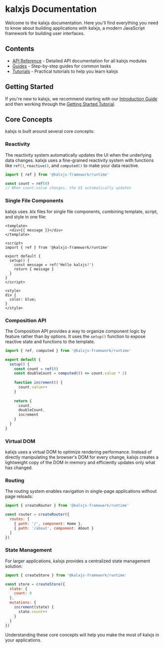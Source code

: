 <!-- kalxjs/docs/README.md -->
# kalxjs Documentation

Welcome to the kalxjs documentation. Here you'll find everything you need to know about building applications with kalxjs, a modern JavaScript framework for building user interfaces.

## Contents

- [API Reference](./api/README.md) - Detailed API documentation for all kalxjs modules
- [Guides](./guides/README.md) - Step-by-step guides for common tasks
- [Tutorials](./tutorials/README.md) - Practical tutorials to help you learn kalxjs

## Getting Started

If you're new to kalxjs, we recommend starting with our [Introduction Guide](./guides/introduction.md) and then working through the [Getting Started Tutorial](./tutorials/getting-started.md).

## Core Concepts

kalxjs is built around several core concepts:

### Reactivity

The reactivity system automatically updates the UI when the underlying data changes. kalxjs uses a fine-grained reactivity system with functions like `ref()`, `reactive()`, and `computed()` to make your data reactive.

```javascript
import { ref } from '@kalxjs-framework/runtime'

const count = ref(0)
// When count.value changes, the UI automatically updates
```

### Single File Components

kalxjs uses .klx files for single file components, combining template, script, and style in one file:

```klx
<template>
  <div>{{ message }}</div>
</template>

<script>
import { ref } from '@kalxjs-framework/runtime'

export default {
  setup() {
    const message = ref('Hello kalxjs!')
    return { message }
  }
}
</script>

<style>
div {
  color: blue;
}
</style>
```

### Composition API

The Composition API provides a way to organize component logic by feature rather than by options. It uses the `setup()` function to expose reactive state and functions to the template.

```javascript
import { ref, computed } from '@kalxjs-framework/runtime'

export default {
  setup() {
    const count = ref(0)
    const doubleCount = computed(() => count.value * 2)
    
    function increment() {
      count.value++
    }
    
    return {
      count,
      doubleCount,
      increment
    }
  }
}
```

### Virtual DOM

kalxjs uses a virtual DOM to optimize rendering performance. Instead of directly manipulating the browser's DOM for every change, kalxjs creates a lightweight copy of the DOM in memory and efficiently updates only what has changed.

### Routing

The routing system enables navigation in single-page applications without page reloads:

```javascript
import { createRouter } from '@kalxjs-framework/runtime'

const router = createRouter({
  routes: [
    { path: '/', component: Home },
    { path: '/about', component: About }
  ]
})
```

### State Management

For larger applications, kalxjs provides a centralized state management solution:

```javascript
import { createStore } from '@kalxjs-framework/runtime'

const store = createStore({
  state: {
    count: 0
  },
  mutations: {
    increment(state) {
      state.count++
    }
  }
})
```

Understanding these core concepts will help you make the most of kalxjs in your applications.